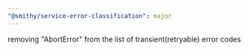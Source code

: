 ```yaml
---
"@smithy/service-error-classification": major
---
```


removing "AbortError" from the list of transient(retryable) error codes
